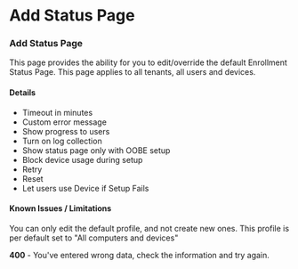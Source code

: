 # Add Status Page

### Add Status Page

This page provides the ability for you to edit/override the default Enrollment Status Page. This page applies to all tenants, all users and devices.

#### Details <a href="#addstatuspage-details" id="addstatuspage-details"></a>

* Timeout in minutes
* Custom error message
* Show progress to users
* Turn on log collection
* Show status page only with OOBE setup
* Block device usage during setup
* Retry
* Reset
* Let users use Device if Setup Fails

#### Known Issues / Limitations <a href="#addstatuspage-knownissues" id="addstatuspage-knownissues"></a>

You can only edit the default profile, and not create new ones. This profile is per default set to "All computers and devices"

**400** - You've entered wrong data, check the information and try again.
